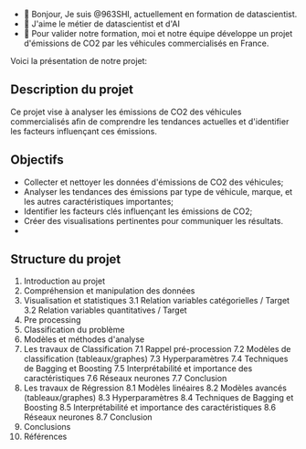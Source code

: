- 👋 Bonjour, Je suis @963SHI, actuellement en formation de datascientist.
- 👀 J'aime le métier de datascientist et d'AI
- 🌱 Pour valider notre formation, moi et notre équipe développe un projet d'émissions de CO2 par les véhicules commercialisés en France.

 Voici la présentation de notre projet:
 
## Description du projet
Ce projet vise à analyser les émissions de CO2 des véhicules commercialisés afin de comprendre les tendances actuelles et d'identifier les facteurs influençant ces émissions.

## Objectifs
- Collecter et nettoyer les données d'émissions de CO2 des véhicules;
- Analyser les tendances des émissions par type de véhicule, marque, et les autres caractéristiques importantes; 
- Identifier les facteurs clés influençant les émissions de CO2;
- Créer des visualisations pertinentes pour communiquer les résultats.
- 
## Structure du projet
1.	Introduction au projet
2.	Compréhension et manipulation des données
3.	Visualisation et statistiques
3.1	Relation variables catégorielles / Target
3.2	Relation variables quantitatives / Target
4.	Pre processing
5.	Classification du problème 
6.	Modèles et méthodes d'analyse
7.	Les travaux de Classification
7.1	Rappel pré-procession
7.2	Modèles de classification (tableaux/graphes)
7.3	Hyperparamètres
7.4	Techniques de Bagging et Boosting
7.5	Interprétabilité et importance des caractéristiques
7.6	Réseaux neurones
7.7	Conclusion
8.	Les travaux de Régression
8.1	Modèles linéaires 
8.2	Modèles avancés (tableaux/graphes)
8.3	Hyperparamètres
8.4	Techniques de Bagging et Boosting
8.5	Interprétabilité et importance des caractéristiques
8.6	Réseaux neurones
8.7	Conclusion
9.	Conclusions
10.	Références



